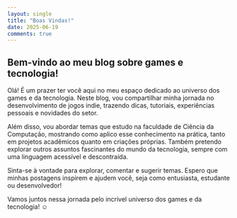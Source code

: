 ```yaml
---
layout: single
title: "Boas Vindas!"
date: 2025-06-19
comments: true
---
```


## Bem-vindo ao meu blog sobre games e tecnologia!

Olá! É um prazer ter você aqui no meu espaço dedicado ao universo dos games e da tecnologia. Neste blog, vou compartilhar minha jornada no desenvolvimento de jogos indie, trazendo dicas, tutoriais, experiências pessoais e novidades do setor.

Além disso, vou abordar temas que estudo na faculdade de Ciência da Computação, mostrando como aplico esse conhecimento na prática, tanto em projetos acadêmicos quanto em criações próprias. Também pretendo explorar outros assuntos fascinantes do mundo da tecnologia, sempre com uma linguagem acessível e descontraída.

Sinta-se à vontade para explorar, comentar e sugerir temas. Espero que minhas postagens inspirem e ajudem você, seja como entusiasta, estudante ou desenvolvedor!

Vamos juntos nessa jornada pelo incrível universo dos games e da tecnologia! ☺️

